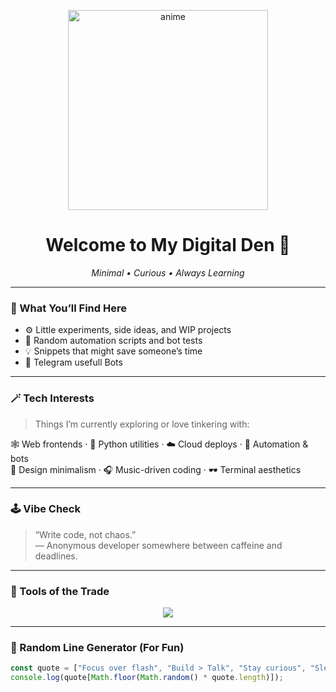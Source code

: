 <!-- CENTERED ANIME GIF -->
<p align="center">
  <img src="https://media.giphy.com/media/v1.Y2lkPTc5MGI3NjExNGE5NjRwdnY5NTh6MHYzd2s4MjM3a2RhYTZ4Z2RheWpnYWJtYmM1NCZlcD12MV9zdGlja2Vyc19zZWFyY2gmY3Q9cw/MZ7yrimhG3DThJqHjl/giphy.gif" alt="anime" width="320" />
</p>

<h1 align="center">Welcome to My Digital Den 🖤</h1>

<p align="center">
  <i>Minimal • Curious • Always Learning</i>
</p>

---

### 🧠 What You’ll Find Here
- ⚙️ Little experiments, side ideas, and WIP projects  
- 🧩 Random automation scripts and bot tests  
- 💡 Snippets that might save someone’s time  
- 🌙 Telegram usefull Bots

---

### 🪄 Tech Interests
> Things I’m currently exploring or love tinkering with:

🕸️ Web frontends · 🐍 Python utilities · ☁️ Cloud deploys · 🤖 Automation & bots  
🧠 Design minimalism · 🎧 Music-driven coding · 🕶️ Terminal aesthetics  

---

### 🕹️ Vibe Check
> “Write code, not chaos.”  
> — Anonymous developer somewhere between caffeine and deadlines.

---

### 🧩 Tools of the Trade
<p align="center">
  <img src="https://skillicons.dev/icons?i=html,css,js,python,git,github,vscode,vercel,cloudflare,railway&theme=dark" />
</p>

---

### 🌌 Random Line Generator (For Fun)
```js
const quote = ["Focus over flash", "Build > Talk", "Stay curious", "Sleep is for the stable releases"];
console.log(quote[Math.floor(Math.random() * quote.length)]);
